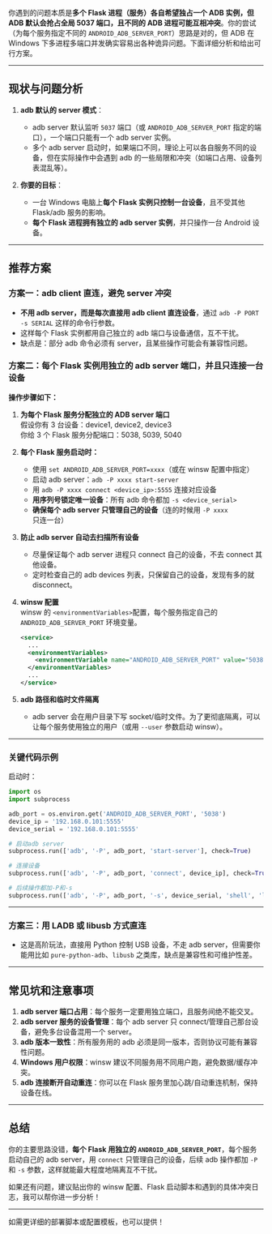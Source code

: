 你遇到的问题本质是**多个 Flask 进程（服务）各自希望独占一个 ADB 实例，但 ADB 默认会抢占全局 5037 端口，且不同的 ADB 进程可能互相冲突**。你的尝试（为每个服务指定不同的 `ANDROID_ADB_SERVER_PORT`）思路是对的，但 ADB 在 Windows 下多进程多端口并发确实容易出各种诡异问题。下面详细分析和给出可行方案。

---

## 现状与问题分析

1. **adb 默认的 server 模式**：
    - adb server 默认监听 `5037` 端口（或 `ANDROID_ADB_SERVER_PORT` 指定的端口），一个端口只能有一个 adb server 实例。
    - 多个 adb server 启动时，如果端口不同，理论上可以各自服务不同的设备，但在实际操作中会遇到 adb 的一些局限和冲突（如端口占用、设备列表混乱等）。

2. **你要的目标**：
    - 一台 Windows 电脑上**每个 Flask 实例只控制一台设备**，且不受其他 Flask/adb 服务的影响。
    - **每个 Flask 进程拥有独立的 adb server 实例**，并只操作一台 Android 设备。

---

## 推荐方案

### 方案一：adb client 直连，避免 server 冲突

- **不用 adb server，而是每次直接用 adb client 直连设备**，通过 `adb -P PORT -s SERIAL` 这样的命令行参数。
- 这样每个 Flask 实例都用自己独立的 adb 端口与设备通信，互不干扰。
- 缺点是：部分 adb 命令必须有 server，且某些操作可能会有兼容性问题。

### 方案二：每个 Flask 实例用独立的 adb server 端口，并且只连接一台设备

**操作步骤如下：**

1. **为每个 Flask 服务分配独立的 ADB server 端口**  
   假设你有 3 台设备：device1, device2, device3  
   你给 3 个 Flask 服务分配端口：5038, 5039, 5040

2. **每个 Flask 服务启动时：**
    - 使用 `set ANDROID_ADB_SERVER_PORT=xxxx`（或在 winsw 配置中指定）
    - 启动 adb server：`adb -P xxxx start-server`
    - 用 `adb -P xxxx connect <device_ip>:5555` 连接对应设备
    - **用序列号锁定唯一设备**：所有 adb 命令都加 `-s <device_serial>`
    - **确保每个 adb server 只管理自己的设备**（连的时候用 `-P xxxx` 只连一台）

3. **防止 adb server 自动去扫描所有设备**  
   - 尽量保证每个 adb server 进程只 connect 自己的设备，不去 connect 其他设备。
   - 定时检查自己的 adb devices 列表，只保留自己的设备，发现有多的就 disconnect。

4. **winsw 配置**  
   winsw 的 `<environmentVariables>`配置，每个服务指定自己的 `ANDROID_ADB_SERVER_PORT` 环境变量。

    ```xml
    <service>
      ...
      <environmentVariables>
        <environmentVariable name="ANDROID_ADB_SERVER_PORT" value="5038" />
      </environmentVariables>
      ...
    </service>
    ```

5. **adb 路径和临时文件隔离**  
    - adb server 会在用户目录下写 socket/临时文件。为了更彻底隔离，可以让每个服务使用独立的用户（或用 `--user` 参数启动 winsw）。

---

### 关键代码示例

启动时：

```python
import os
import subprocess

adb_port = os.environ.get('ANDROID_ADB_SERVER_PORT', '5038')
device_ip = '192.168.0.101:5555'
device_serial = '192.168.0.101:5555'

# 启动adb server
subprocess.run(['adb', '-P', adb_port, 'start-server'], check=True)

# 连接设备
subprocess.run(['adb', '-P', adb_port, 'connect', device_ip], check=True)

# 后续操作都加-P和-s
subprocess.run(['adb', '-P', adb_port, '-s', device_serial, 'shell', 'ls'], check=True)
```

---

### 方案三：用 **LADB** 或 **libusb** 方式直连

- 这是高阶玩法，直接用 Python 控制 USB 设备，不走 adb server，但需要你能用比如 `pure-python-adb`、`libusb` 之类库，缺点是兼容性和可维护性差。

---

## 常见坑和注意事项

1. **adb server 端口占用**：每个服务一定要用独立端口，且服务间绝不能交叉。
2. **adb server 服务的设备管理**：每个 adb server 只 connect/管理自己那台设备，避免多台设备混用一个 server。
3. **adb 版本一致性**：所有服务用的 adb 必须是同一版本，否则协议可能有兼容性问题。
4. **Windows 用户权限**：winsw 建议不同服务用不同用户跑，避免数据/缓存冲突。
5. **adb 连接断开自动重连**：你可以在 Flask 服务里加心跳/自动重连机制，保持设备在线。

---

## 总结

你的主要思路没错，**每个 Flask 用独立的 `ANDROID_ADB_SERVER_PORT`**，每个服务启动自己的 adb server，用 `connect` 只管理自己的设备，后续 adb 操作都加 `-P` 和 `-s` 参数，这样就能最大程度地隔离互不干扰。

如果还有问题，建议贴出你的 winsw 配置、Flask 启动脚本和遇到的具体冲突日志，我可以帮你进一步分析！

---

如需更详细的部署脚本或配置模板，也可以提供！